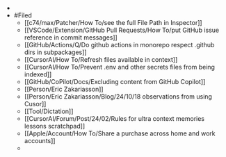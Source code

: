 -
- #Filed
	- [[c74/max/Patcher/How To/see the full File Path in Inspector]]
	- [[VSCode/Extension/GitHub Pull Requests/How To/put GitHub issue reference in commit messages]]
	- [[GitHub/Actions/Q/Do github actions in monorepo respect .github dirs in subpackages]]
	- [[CursorAI/How To/Refresh files available in context]]
	- [[CursorAI/How To/Prevent .env and other secrets files from being indexed]]
	- [[GitHub/CoPilot/Docs/Excluding content from GitHub Copilot]]
	- [[Person/Eric Zakariasson]]
	- [[Person/Eric Zakariasson/Blog/24/10/18 observations from using Cusor]]
	- [[Tool/Dictation]]
	- [[CursorAI/Forum/Post/24/02/Rules for ultra context memories lessons scratchpad]]
	- [[Apple/Account/How To/Share a purchase across home and work accounts]]
	-
